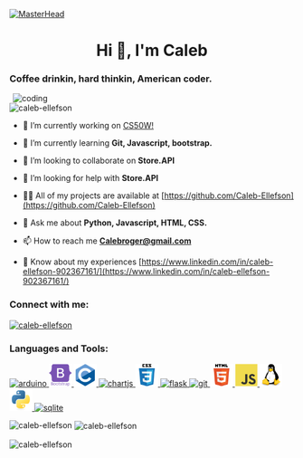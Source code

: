 [![MasterHead](https://i.gifer.com/MQFv.gif)](https://caleb-ellefson.io)

<h1 align="center">Hi 👋, I'm Caleb</h1>
<h3 align="cneter"> Coffee drinkin, hard thinkin, American coder. </h3>
<img align="right" alt="coding" width="498" src="https://tenor.com/view/programming-computer-frog-nerd-frog-smart-fog-csharp-gif-25385487">

<p align="left"> <img src="https://komarev.com/ghpvc/?username=caleb-ellefson&label=Profile%20views&color=0e75b6&style=flat" alt="caleb-ellefson" /> </p>

- 🔭 I’m currently working on [CS50W!](https://github.com/Caleb-Ellefson/CS50W)

- 🌱 I’m currently learning **Git, Javascript, bootstrap.**

- 👯 I’m looking to collaborate on **Store.API**

- 🤝 I’m looking for help with **Store.API**

- 👨‍💻 All of my projects are available at [https://github.com/Caleb-Ellefson](https://github.com/Caleb-Ellefson)

- 💬 Ask me about **Python, Javascript, HTML, CSS.**

- 📫 How to reach me **Calebroger@gmail.com**

- 📄 Know about my experiences [https://www.linkedin.com/in/caleb-ellefson-902367161/](https://www.linkedin.com/in/caleb-ellefson-902367161/)

<h3 align="left">Connect with me:</h3>
<p align="left">
<a href="https://www.linkedin.com/in/caleb-ellefson-902367161/" target="blank"><img align="center" src="https://raw.githubusercontent.com/rahuldkjain/github-profile-readme-generator/master/src/images/icons/Social/linked-in-alt.svg" alt="caleb-ellefson" height="30" width="40" /></a>
</p>

<h3 align="left">Languages and Tools:</h3>
<p align="left"> <a href="https://www.arduino.cc/" target="_blank" rel="noreferrer"> <img src="https://cdn.worldvectorlogo.com/logos/arduino-1.svg" alt="arduino" width="40" height="40"/> </a> <a href="https://getbootstrap.com" target="_blank" rel="noreferrer"> <img src="https://raw.githubusercontent.com/devicons/devicon/master/icons/bootstrap/bootstrap-plain-wordmark.svg" alt="bootstrap" width="40" height="40"/> </a> <a href="https://www.cprogramming.com/" target="_blank" rel="noreferrer"> <img src="https://raw.githubusercontent.com/devicons/devicon/master/icons/c/c-original.svg" alt="c" width="40" height="40"/> </a> <a href="https://www.chartjs.org" target="_blank" rel="noreferrer"> <img src="https://www.chartjs.org/media/logo-title.svg" alt="chartjs" width="40" height="40"/> </a> <a href="https://www.w3schools.com/css/" target="_blank" rel="noreferrer"> <img src="https://raw.githubusercontent.com/devicons/devicon/master/icons/css3/css3-original-wordmark.svg" alt="css3" width="40" height="40"/> </a> <a href="https://flask.palletsprojects.com/" target="_blank" rel="noreferrer"> <img src="https://www.vectorlogo.zone/logos/pocoo_flask/pocoo_flask-icon.svg" alt="flask" width="40" height="40"/> </a> <a href="https://git-scm.com/" target="_blank" rel="noreferrer"> <img src="https://www.vectorlogo.zone/logos/git-scm/git-scm-icon.svg" alt="git" width="40" height="40"/> </a> <a href="https://www.w3.org/html/" target="_blank" rel="noreferrer"> <img src="https://raw.githubusercontent.com/devicons/devicon/master/icons/html5/html5-original-wordmark.svg" alt="html5" width="40" height="40"/> </a> <a href="https://developer.mozilla.org/en-US/docs/Web/JavaScript" target="_blank" rel="noreferrer"> <img src="https://raw.githubusercontent.com/devicons/devicon/master/icons/javascript/javascript-original.svg" alt="javascript" width="40" height="40"/> </a> <a href="https://www.linux.org/" target="_blank" rel="noreferrer"> <img src="https://raw.githubusercontent.com/devicons/devicon/master/icons/linux/linux-original.svg" alt="linux" width="40" height="40"/> </a> <a href="https://www.python.org" target="_blank" rel="noreferrer"> <img src="https://raw.githubusercontent.com/devicons/devicon/master/icons/python/python-original.svg" alt="python" width="40" height="40"/> </a> <a href="https://www.sqlite.org/" target="_blank" rel="noreferrer"> <img src="https://www.vectorlogo.zone/logos/sqlite/sqlite-icon.svg" alt="sqlite" width="40" height="40"/> </a> </p>

<p><img align="left" src="https://github-readme-stats.vercel.app/api/top-langs?username=caleb-ellefson&show_icons=true&locale=en&layout=compact" alt="caleb-ellefson" /></p>

<p>&nbsp;<img align="center" src="https://github-readme-stats.vercel.app/api?username=caleb-ellefson&show_icons=true&locale=en" alt="caleb-ellefson" /></p>

<p><img align="center" src="https://github-readme-streak-stats.herokuapp.com/?user=caleb-ellefson&" alt="caleb-ellefson" /></p>

